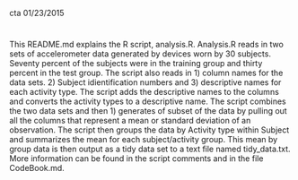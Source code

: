 cta 01/23/2015
#
This README.md explains the R script, analysis.R. Analysis.R reads in two sets of accelerometer data generated by devices worn by 30 subjects. Seventy percent of the subjects were in the training group and thirty percent in the test group.
The script also reads in 1) column names for the data sets. 2) Subject idientification numbers and 3) descriptive names for each activity type. The script adds the descriptive names to the columns and converts the activity types to a descriptive name. The script combines the two data sets and then 1) generates of subset of the data by pulling out all the columns that represent a mean or standard deviation of an observation. The script then groups the data by Activity type within Subject and summarizes the mean for each subject/activity group. This mean by group data is then output as a tidy data set to a text file named tidy_data.txt. More information can be found in the script comments and in the file CodeBook.md.
